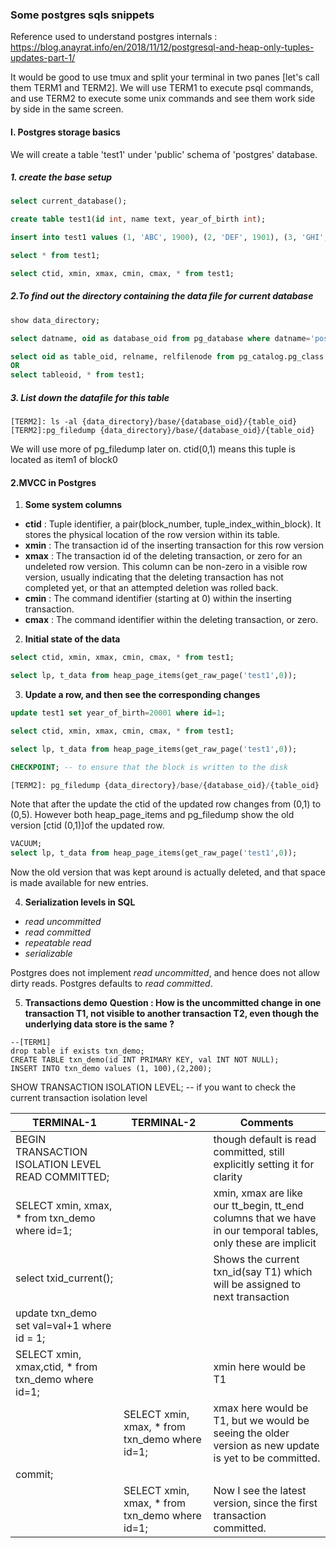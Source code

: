 ### Some postgres sqls snippets

Reference used to understand postgres internals : https://blog.anayrat.info/en/2018/11/12/postgresql-and-heap-only-tuples-updates-part-1/

It would be good to use tmux and split your terminal in two panes [let's call them TERM1 and TERM2]. We will use TERM1 to execute psql commands, and use TERM2 to execute some unix commands and see them work side by side in the same screen.

#### I. Postgres storage basics
We will create a table 'test1' under 'public' schema of 'postgres' database.

##### 1. create the base setup
```sql
select current_database();

create table test1(id int, name text, year_of_birth int);

insert into test1 values (1, 'ABC', 1900), (2, 'DEF', 1901), (3, 'GHI', 1902), (4, 'JKL', 1903);

select * from test1;

select ctid, xmin, xmax, cmin, cmax, * from test1;
```

##### 2.To find out the directory containing the data file for current database
```sql
show data_directory;

select datname, oid as database_oid from pg_database where datname='postgres';

select oid as table_oid, relname, relfilenode from pg_catalog.pg_class where relname='test1';
OR
select tableoid, * from test1;
```

##### 3. List down the datafile for this table
```
[TERM2]: ls -al {data_directory}/base/{database_oid}/{table_oid}
[TERM2]:pg_filedump {data_directory}/base/{database_oid}/{table_oid}
```
We will use more of pg_filedump later on.
ctid(0,1) means this tuple is located as item1 of block0

#### 2.MVCC in Postgres
1. **Some system columns**
 - **ctid** : Tuple identifier, a pair(block_number, tuple_index_within_block). It stores the physical location of the row version within its table.
 - **xmin** : The transaction id of the inserting transaction for this row version
 - **xmax** : The transaction id of the deleting transaction, or zero for an undeleted row version. This column can be non-zero in a visible row version, usually
          indicating that the deleting transaction has not completed yet, or that an attempted deletion was rolled back.
 - **cmin** : The command identifier (starting at 0) within the inserting transaction.
 - **cmax** : The command identifier within the deleting transaction, or zero.
 
2. **Initial state of the data**
```sql
select ctid, xmin, xmax, cmin, cmax, * from test1; 

select lp, t_data from heap_page_items(get_raw_page('test1',0));
```
3. **Update a row, and then see the corresponding changes**
```sql
update test1 set year_of_birth=20001 where id=1;

select ctid, xmin, xmax, cmin, cmax, * from test1; 

select lp, t_data from heap_page_items(get_raw_page('test1',0));

CHECKPOINT; -- to ensure that the block is written to the disk

[TERM2]: pg_filedump {data_directory}/base/{database_oid}/{table_oid}
```
Note that after the update the ctid of the updated row changes from (0,1) to (0,5). However both heap_page_items and pg_filedump show the old version [ctid (0,1)]of the updated row.
```sql
VACUUM;
select lp, t_data from heap_page_items(get_raw_page('test1',0));
```
Now the old version that was kept around is actually deleted, and that space is made available for new entries.

4. **Serialization levels in SQL**
- *read uncommitted*
- *read committed*
- *repeatable read*
- *serializable*

Postgres does not implement *read uncommitted*, and hence does not allow dirty reads.
Postgres defaults to *read committed*.

5. **Transactions demo**
**Question : How is the uncommitted change in one transaction T1, not visible to another transaction T2, even though the underlying data store is the same ?**
```
--[TERM1]
drop table if exists txn_demo;
CREATE TABLE txn_demo(id INT PRIMARY KEY, val INT NOT NULL);
INSERT INTO txn_demo values (1, 100),(2,200);
```
SHOW TRANSACTION ISOLATION LEVEL; --  if you want to check the current transaction isolation level

| TERMINAL-1| TERMINAL-2|Comments|
|-----------|-----------|--------|
|BEGIN TRANSACTION ISOLATION LEVEL READ COMMITTED;|| though default is read committed, still explicitly setting it for clarity|
|SELECT xmin, xmax, * from txn_demo where id=1;||xmin, xmax are like our tt_begin, tt_end columns that we have in our temporal tables, only these are implicit|
|select txid_current();||Shows the current txn_id(say T1) which will be assigned to next transaction|
|update txn_demo set val=val+1 where id = 1;|||
|SELECT xmin, xmax,ctid, * from txn_demo where id=1;||xmin here would be T1|
||SELECT xmin, xmax, * from txn_demo where id=1;|xmax here would be T1, but we would be seeing the older version as new update is yet to be committed.|
|commit;| | |
| |SELECT xmin, xmax, * from txn_demo where id=1;| Now I see the latest version, since the first transaction committed.|


